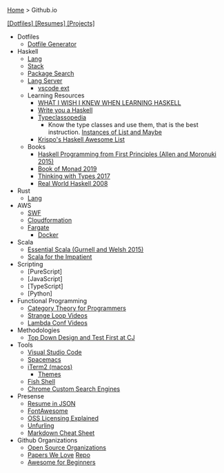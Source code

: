 [Home](https://jeffwindsor.carrd.co/) > Github.io

[ [Dotfiles] ](https://github.com/jeffwindsor/dotfiles) [[Resumes] ](https://jeffwindsor.github.io/resumes) [ [Projects] ](https://jeffwindsor.github.io/projects)

* Dotfiles
    * [Dotfile Generator](https://jeffwindsor.github.io/the-sweet-setup.io/)
* Haskell
    * [Lang](https://www.haskell.org/)
    * [Stack](https://docs.haskellstack.org/en/stable/README/)
    * [Package Search](https://haskell.libhunt.com/)
    * [Lang Server](https://github.com/haskell/haskell-ide-engine)
        * [vscode ext](https://marketplace.visualstudio.com/items?itemName=alanz.vscode-hie-server)
    * Learning Resources
        * [WHAT I WISH I KNEW WHEN LEARNING HASKELL](http://dev.stephendiehl.com/hask/)
        * [Write you a Haskell](http://dev.stephendiehl.com/fun/)
        * [Typeclassopedia](https://wiki.haskell.org/Typeclassopedia)
            * Know the type classes and use them, that is the best instruction. [Instances of List and Maybe](https://wiki.haskell.org/Instances_of_List_and_Maybe)
        * [Krispo's Haskell Awesome List](https://github.com/krispo/awesome-haskell)
    * Books
        * [Haskell Programming from First Principles (Allen and Moronuki 2015)](http://haskellbook.com/)
        * [Book of Monad 2019](https://www.amazon.com/Book-Monads-practice-applied-problems-ebook/dp/B07JNZHYLT)
        * [Thinking with Types 2017](https://leanpub.com/thinking-with-types)
        * [Real World Haskell 2008](http://book.realworldhaskell.org/)
* Rust
    * [Lang](https://www.rust-lang.org/)
* AWS
    * [SWF](https://aws.amazon.com/swf/)
    * [Cloudformation](https://aws.amazon.com/cloudformation/)
    * [Fargate](https://aws.amazon.com/fargate/)
        * [Docker](https://www.docker.com/)
* Scala
    * [Essential Scala (Gurnell and Welsh 2015)](https://underscore.io/books/essential-scala/)
    * [Scala for the Impatient](https://www.amazon.com/Scala-Impatient-Cay-S-Horstmann-ebook/dp/B01MR67YSO)
* Scripting
    * [PureScript]
    * [JavaScript]
    * [TypeScript]
    * [Python]
* Functional Programming
    * [Category Theory for Programmers](https://github.com/hmemcpy/milewski-ctfp-pdf)
    * [Strange Loop Videos](https://www.youtube.com/channel/UC_QIfHvN9auy2CoOdSfMWDw)
    * [Lambda Conf Videos](https://www.youtube.com/channel/UCEtohQeDqMSebi2yvLMUItg)
* Methodologies
    * [Top Down Design and Test First at CJ](https://www.youtube.com/channel/UC2OoWaGVtOgOM4he75rFuWg/videos)
* Tools
    * [Visual Studio Code](https://code.visualstudio.com/)
    * [Spacemacs](http://spacemacs.org/)
    * [iTerm2 (macos)](https://iterm2.com) 
        * [Themes](https://github.com/mbadolato/iTerm2-Color-Schemes)
    * [Fish Shell](https://fishshell.com/docs/current/index.html)
    * [Chrome Custom Search Engines](https://github.com/daturkel/custom-search-engines)
* Presense 
    * [Resume in JSON](https://jsonresume.org/getting-started)
    * [FontAwesome](https://fontawesome.com)
    * [OSS Licensing Explained](https://choosealicense.com)
    * [Unfurling](https://medium.com/slack-developer-blog/everything-you-ever-wanted-to-know-about-unfurling-but-were-afraid-to-ask-or-how-to-make-your-e64b4bb9254)
    * [Markdown Cheat Sheet](https://github.com/adam-p/markdown-here/wiki/Markdown-Cheatsheet#images)
* Github Organizations
    * [Open Source Organizations](https://github.com/collections/open-source-organizations)
    * [Papers We Love](https://paperswelove.org/) [Repo](https://github.com/papers-we-love)
    * [Awesome for Beginners](https://github.com/MunGell/awesome-for-beginners)
